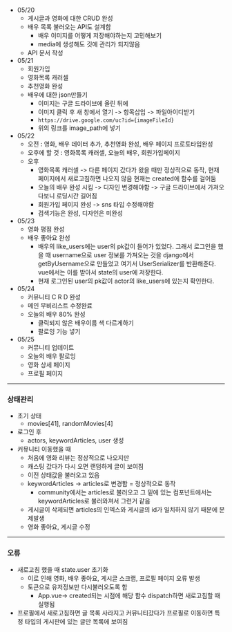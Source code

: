 - 05/20
  - 게시글과 영화에 대한 CRUD 완성
  - 배우 목록 불러오는 API도 설계함
    - 배우 이미지를 어떻게 저장해야하는지 고민해보기
    - media에 생성해도 깃에 관리가 되지않음 
  - API 문서 작성
- 05/21
  - 회원가입
  - 영화목록 캐러셀
  - 추천영화 완성
  - 배우에 대한 json만들기
    - 이미지는 구글 드라이브에 올린 뒤에
    - 이미지 클릭 후 새 창에서 열기 -> 항목삽입 -> 파일아이디받기
    - `https://drive.google.com/uc?id={imageFileId}`
    - 위의 링크를 image_path에 넣기
- 05/22
  - 오전 : 영화, 배우 데이터 추가, 추천영화 완성, 배우 페이지 프로토타입완성
  - 오후에 할 것 : 영화목록 캐러셀, 오늘의 배우, 회원가입페이지
  - 오후
    - 영화목록 캐러셀 -> 다른 페이지 갔다가 왔을 때만 정상적으로 동작, 현재 페이지에서 새로고침하면 나오지 않음 현재는 created에 함수를 걸어둠
    - 오늘의 배우 완성 시킴 -> 디자인 변경해야함 -> 구글 드라이브에서 가져오다보니 로딩시간 길어짐
    - 회원가입 페이지 완성 -> sns 타입 수정해야함
    - 검색기능은 완성, 디자인은 미완성
- 05/23
  - 영화 평점 완성
  - 배우 좋아요 완성
    - 배우의 like_users에는 user의 pk값이 들어가 있었다. 그래서 로그인을 했을 때 username으로 user 정보를 가져오는 것을 django에서 getByUsername으로 만들었고 여기서 UserSerializer를 반환해준다. vue에서는 이를 받아서 state의 user에 저장한다.
    - 현재 로그인된 user의 pk값이 actor의 like_users에 있는지 확인한다.
- 05/24
  - 커뮤니티 C R D 완성
  - 메인 무비리스트 수정완료
  - 오늘의 배우 80% 완성
    - 클릭되지 않은 배우이름 색 다르게하기
    - 팔로잉 기능 넣기
- 05/25
  - 커뮤니티 업데이트
  - 오늘의 배우 팔로잉
  - 영화 상세 페이지
  - 프로필 페이지

---

### 상태관리

- 초기 상태
  - movies[41], randomMovies[4]
- 로그인 후
  - actors, keywordArticles, user 생성
- 커뮤니티 이동했을 때
  - 처음에 영화 리뷰는 정상적으로 나오지만 
  - 캐스팅 갔다가 다시 오면 랜덤하게 글이 보여짐
  - 이전 상태값을 불러오고 있음
  - keywordArticles -> articles로 변경함 = 정상적으로 동작
    - community에서는 articles로 불러오고 그 밑에 있는 컴포넌트에서는 keywordArticles로 불러와져서 그런거 같음
  - 게시글이 삭제되면 articles의 인덱스와 게시글의 id가 일치하지 않기 때문에 문제발생
  - 영화 좋아요, 게시글 수정

---

### 오류

- 새로고침 했을 때 state.user 초기화
  - 이로 인해 영화, 배우 좋아요, 게시글 스크랩, 프로필  페이지 오류 발생
  - 토큰으로 유저정보만 다시불러오도록 함
    - App.vue-> created되는 시점에 해당 함수 dispatch하면 새로고침할 때 실행됨
- 프로필에서 새로고침하면 글 목록 사라지고 커뮤니티갔다가 프로필로 이동하면 특정 타입의 게시판에 있는 글만 목록에 보여짐